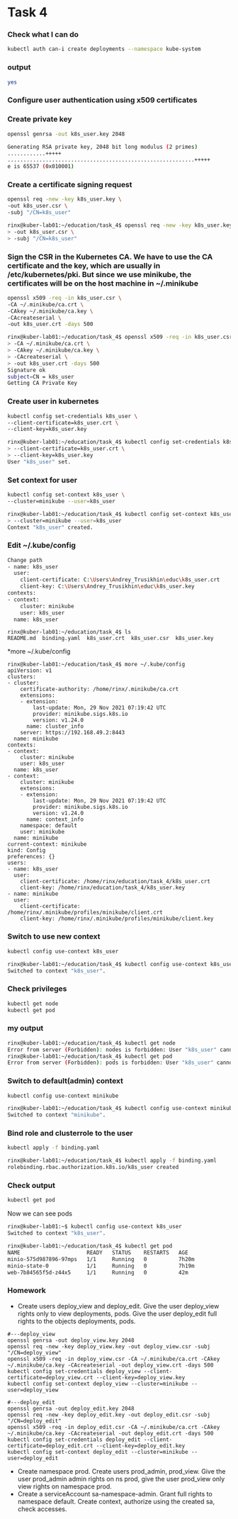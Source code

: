 # Task 4
### Check what I can do
```bash
kubectl auth can-i create deployments --namespace kube-system
```
### output
```bash
yes
```
### Configure user authentication using x509 certificates
### Create private key
```bash
openssl genrsa -out k8s_user.key 2048
```
```bash
Generating RSA private key, 2048 bit long modulus (2 primes)
............+++++
...........................................................+++++
e is 65537 (0x010001)
```

### Create a certificate signing request
```bash
openssl req -new -key k8s_user.key \
-out k8s_user.csr \
-subj "/CN=k8s_user"
```
```bash
rinx@kuber-lab01:~/education/task_4$ openssl req -new -key k8s_user.key \
> -out k8s_user.csr \
> -subj "/CN=k8s_user"

```

### Sign the CSR in the Kubernetes CA. We have to use the CA certificate and the key, which are usually in /etc/kubernetes/pki. But since we use minikube, the certificates will be on the host machine in ~/.minikube
```bash
openssl x509 -req -in k8s_user.csr \
-CA ~/.minikube/ca.crt \
-CAkey ~/.minikube/ca.key \
-CAcreateserial \
-out k8s_user.crt -days 500
```
```bash
rinx@kuber-lab01:~/education/task_4$ openssl x509 -req -in k8s_user.csr \
> -CA ~/.minikube/ca.crt \
> -CAkey ~/.minikube/ca.key \
> -CAcreateserial \
> -out k8s_user.crt -days 500
Signature ok
subject=CN = k8s_user
Getting CA Private Key
```


### Create user in kubernetes
```bash
kubectl config set-credentials k8s_user \
--client-certificate=k8s_user.crt \
--client-key=k8s_user.key
```
```bash
rinx@kuber-lab01:~/education/task_4$ kubectl config set-credentials k8s_user \
> --client-certificate=k8s_user.crt \
> --client-key=k8s_user.key
User "k8s_user" set.
```

### Set context for user
```bash
kubectl config set-context k8s_user \
--cluster=minikube --user=k8s_user
```
```bash
rinx@kuber-lab01:~/education/task_4$ kubectl config set-context k8s_user \
> --cluster=minikube --user=k8s_user
Context "k8s_user" created.
```

### Edit ~/.kube/config
```bash
Change path
- name: k8s_user
  user:
    client-certificate: C:\Users\Andrey_Trusikhin\educ\k8s_user.crt
    client-key: C:\Users\Andrey_Trusikhin\educ\k8s_user.key
contexts:
- context:
    cluster: minikube
    user: k8s_user
  name: k8s_user
```
```
rinx@kuber-lab01:~/education/task_4$ ls
README.md  binding.yaml  k8s_user.crt  k8s_user.csr  k8s_user.key
```
*more ~/.kube/config

```
rinx@kuber-lab01:~/education/task_4$ more ~/.kube/config
apiVersion: v1
clusters:
- cluster:
    certificate-authority: /home/rinx/.minikube/ca.crt
    extensions:
    - extension:
        last-update: Mon, 29 Nov 2021 07:19:42 UTC
        provider: minikube.sigs.k8s.io
        version: v1.24.0
      name: cluster_info
    server: https://192.168.49.2:8443
  name: minikube
contexts:
- context:
    cluster: minikube
    user: k8s_user
  name: k8s_user
- context:
    cluster: minikube
    extensions:
    - extension:
        last-update: Mon, 29 Nov 2021 07:19:42 UTC
        provider: minikube.sigs.k8s.io
        version: v1.24.0
      name: context_info
    namespace: default
    user: minikube
  name: minikube
current-context: minikube
kind: Config
preferences: {}
users:
- name: k8s_user
  user:
    client-certificate: /home/rinx/education/task_4/k8s_user.crt
    client-key: /home/rinx/education/task_4/k8s_user.key
- name: minikube
  user:
    client-certificate: /home/rinx/.minikube/profiles/minikube/client.crt
    client-key: /home/rinx/.minikube/profiles/minikube/client.key

```

### Switch to use new context
```bash
kubectl config use-context k8s_user
```

```bash
rinx@kuber-lab01:~/education/task_4$ kubectl config use-context k8s_user
Switched to context "k8s_user".
```

### Check privileges
```bash
kubectl get node
kubectl get pod
```
### my output
```bash
rinx@kuber-lab01:~/education/task_4$ kubectl get node
Error from server (Forbidden): nodes is forbidden: User "k8s_user" cannot list resource "nodes" in API group "" at the cluster scope
rinx@kuber-lab01:~/education/task_4$ kubectl get pod
Error from server (Forbidden): pods is forbidden: User "k8s_user" cannot list resource "pods" in API group "" in the namespace "default"
```
### Switch to default(admin) context
```bash
kubectl config use-context minikube
```
```bash
rinx@kuber-lab01:~/education/task_4$ kubectl config use-context minikube
Switched to context "minikube".
```

### Bind role and clusterrole to the user
```bash
kubectl apply -f binding.yaml
```
```bash
rinx@kuber-lab01:~/education/task_4$ kubectl apply -f binding.yaml
rolebinding.rbac.authorization.k8s.io/k8s_user created
```
### Check output
```bash
kubectl get pod
```
Now we can see pods
```bash
rinx@kuber-lab01:~$ kubectl config use-context k8s_user
Switched to context "k8s_user".

rinx@kuber-lab01:~/education/task_4$ kubectl get pod
NAME                     READY   STATUS    RESTARTS   AGE
minio-575d987896-97mps   1/1     Running   0          7h20m
minio-state-0            1/1     Running   0          7h19m
web-7b84565f5d-z44x5     1/1     Running   0          42m
```


### Homework
* Create users deploy_view and deploy_edit. Give the user deploy_view rights only to view deployments, pods. Give the user deploy_edit full rights to the objects deployments, pods.
```
#---deploy_view
openssl genrsa -out deploy_view.key 2048
openssl req -new -key deploy_view.key -out deploy_view.csr -subj "/CN=deploy_view"
openssl x509 -req -in deploy_view.csr -CA ~/.minikube/ca.crt -CAkey ~/.minikube/ca.key -CAcreateserial -out deploy_view.crt -days 500
kubectl config set-credentials deploy_view --client-certificate=deploy_view.crt --client-key=deploy_view.key
kubectl config set-context deploy_view --cluster=minikube --user=deploy_view

#---deploy_edit
openssl genrsa -out deploy_edit.key 2048
openssl req -new -key deploy_edit.key -out deploy_edit.csr -subj "/CN=deploy_edit"
openssl x509 -req -in deploy_edit.csr -CA ~/.minikube/ca.crt -CAkey ~/.minikube/ca.key -CAcreateserial -out deploy_edit.crt -days 500
kubectl config set-credentials deploy_edit --client-certificate=deploy_edit.crt --client-key=deploy_edit.key
kubectl config set-context deploy_edit --cluster=minikube --user=deploy_edit

```
* Create namespace prod. Create users prod_admin, prod_view. Give the user prod_admin admin rights on ns prod, give the user prod_view only view rights on namespace prod.
* Create a serviceAccount sa-namespace-admin. Grant full rights to namespace default. Create context, authorize using the created sa, check accesses.
